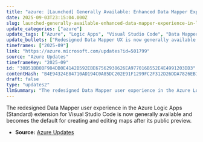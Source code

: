```yaml
---
title: "azure: [Launched] Generally Available: Enhanced Data Mapper Experience in Logic Apps (Standard)"
date: 2025-09-03T23:15:04.000Z
slug: launched-generally-available-enhanced-data-mapper-experience-in-logic-apps-standard
update_categories: ["azure"]
update_tags: ["Azure", "Logic Apps", "Visual Studio Code", "Data Mapper", "GA", "Extension", "Update"]
update_bullets: ["Redesigned Data Mapper UX is now generally available (GA).", "Update applies to the Azure Logic Apps (Standard) extension for Visual Studio Code.", "The new experience becomes the default for creating and editing maps.", "This release follows a public preview period."]
timeframes: ["2025-09"]
link: "https://azure.microsoft.com/updates?id=501799"
source: "Azure Updates"
timeframeKey: "2025-09"
id: "30B51BB0BF984DB0E4142B592EBE67562938626EA977016B552E4E4991203DD3"
contentHash: "B4E94324E84710AD194C0A85DC202E91F1299FC2F312D26DDA7826EB114B7EDE"
draft: false
type: "updates2"
llmSummary: "The redesigned Data Mapper user experience in the Azure Logic Apps (Standard) extension for Visual Studio Code is now generally available and becomes the default for creating and editing maps after its public preview."
---
```


The redesigned Data Mapper user experience in the Azure Logic Apps (Standard) extension for Visual Studio Code is now generally available and becomes the default for creating and editing maps after its public preview.

- **Source:** [Azure Updates](https://azure.microsoft.com/updates?id=501799)
